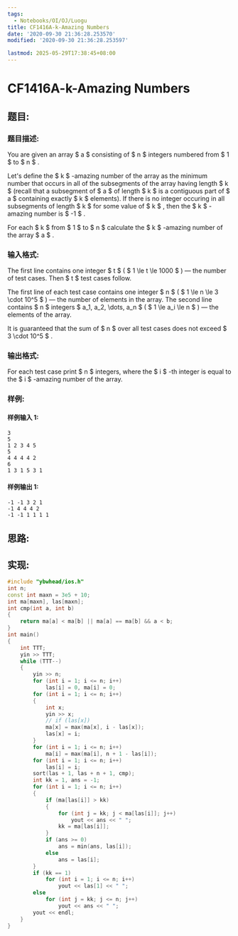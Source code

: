 ```yaml
---
tags:
  - Notebooks/OI/OJ/Luogu
title: CF1416A-k-Amazing Numbers
date: '2020-09-30 21:36:28.253570'
modified: '2020-09-30 21:36:28.253597'

lastmod: 2025-05-29T17:38:45+08:00
---
```


# CF1416A-k-Amazing Numbers

## 题目:

### 题目描述:

You are given an array $ a $ consisting of $ n $ integers numbered from $ 1 $ to $ n $ .

Let's define the $ k $ -amazing number of the array as the minimum number that occurs in all of the subsegments of the array having length $ k $ (recall that a subsegment of $ a $ of length $ k $ is a contiguous part of $ a $ containing exactly $ k $ elements). If there is no integer occuring in all subsegments of length $ k $ for some value of $ k $ , then the $ k $ -amazing number is $ -1 $ .

For each $ k $ from $ 1 $ to $ n $ calculate the $ k $ -amazing number of the array $ a $ .

### 输入格式:

The first line contains one integer $ t $ ( $ 1 \le t \le 1000 $ ) — the number of test cases. Then $ t $ test cases follow.

The first line of each test case contains one integer $ n $ ( $ 1 \le n \le 3 \cdot 10^5 $ ) — the number of elements in the array. The second line contains $ n $ integers $ a_1, a_2, \dots, a_n $ ( $ 1 \le a_i \le n $ ) — the elements of the array.

It is guaranteed that the sum of $ n $ over all test cases does not exceed $ 3 \cdot 10^5 $ .

### 输出格式:

For each test case print $ n $ integers, where the $ i $ -th integer is equal to the $ i $ -amazing number of the array.

### 样例:

#### 样例输入 1:

```
3
5
1 2 3 4 5
5
4 4 4 4 2
6
1 3 1 5 3 1
```

#### 样例输出 1:

```
-1 -1 3 2 1
-1 4 4 4 2
-1 -1 1 1 1 1
```

## 思路:

## 实现:

```cpp
#include "ybwhead/ios.h"
int n;
const int maxn = 3e5 + 10;
int ma[maxn], las[maxn];
int cmp(int a, int b)
{
    return ma[a] < ma[b] || ma[a] == ma[b] && a < b;
}
int main()
{
    int TTT;
    yin >> TTT;
    while (TTT--)
    {
        yin >> n;
        for (int i = 1; i <= n; i++)
            las[i] = 0, ma[i] = 0;
        for (int i = 1; i <= n; i++)
        {
            int x;
            yin >> x;
            // if (las[x])
            ma[x] = max(ma[x], i - las[x]);
            las[x] = i;
        }
        for (int i = 1; i <= n; i++)
            ma[i] = max(ma[i], n + 1 - las[i]);
        for (int i = 1; i <= n; i++)
            las[i] = i;
        sort(las + 1, las + n + 1, cmp);
        int kk = 1, ans = -1;
        for (int i = 1; i <= n; i++)
        {
            if (ma[las[i]] > kk)
            {
                for (int j = kk; j < ma[las[i]]; j++)
                    yout << ans << " ";
                kk = ma[las[i]];
            }
            if (ans >= 0)
                ans = min(ans, las[i]);
            else
                ans = las[i];
        }
        if (kk == 1)
            for (int i = 1; i <= n; i++)
                yout << las[1] << " ";
        else
            for (int j = kk; j <= n; j++)
                yout << ans << " ";
        yout << endl;
    }
}
```
